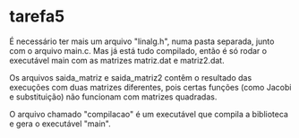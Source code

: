 # tarefa5

É necessário ter mais um arquivo "linalg.h", numa pasta separada, junto com o arquivo main.c. Mas já está tudo compilado, então é só rodar o executável main com as matrizes matriz.dat e matriz2.dat.

Os arquivos saida_matriz e saida_matriz2 contêm o resultado das execuções com duas matrizes diferentes, pois certas funções (como Jacobi e substituição) não funcionam com matrizes quadradas.

O arquivo chamado "compilacao" é um executável que compila a biblioteca e gera o executável "main".
